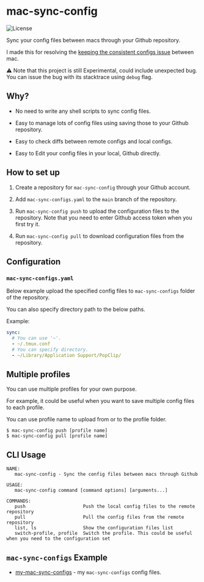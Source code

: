 # mac-sync-config

<img src="https://img.shields.io/github/license/jopemachine/mac-sync-config.svg" alt="License">

Sync your config files between macs through your Github repository.

I made this for resolving the [keeping the consistent configs issue](https://apple.stackexchange.com/questions/30966/how-can-i-keep-settings-consistent-between-macs) between mac.

⚠️ Note that this project is still Experimental, could include unexpected bug. You can issue the bug with its stacktrace using `debug` flag.

## Why?

- No need to write any shell scripts to sync config files.

- Easy to manage lots of config files using saving those to your Github repository.

- Easy to check diffs between remote configs and local configs.

- Easy to Edit your config files in your local, Github directly.

## How to set up

1. Create a repository for `mac-sync-config` through your Github account.

2. Add `mac-sync-configs.yaml` to the `main` branch of the repository.

3. Run `mac-sync-config push` to upload the configuration files to the repository. Note that you need to enter Github access token when you first try it.

4. Run `mac-sync-config pull` to download configuration files from the repository.

## Configuration

### `mac-sync-configs.yaml`

Below example upload the specified config files to `mac-sync-configs` folder of the repository.

You can also specify directory path to the below paths.

Example:

```yaml
sync:
  # You can use '~'.
  - ~/.tmux.conf
  # You can specify directory.
  - ~/Library/Application Support/PopClip/
```

## Multiple profiles

You can use multiple profiles for your own purpose.

For example, it could be useful when you want to save multiple config files to each profile.

You can use profile name to upload from or to the profile folder.

```
$ mac-sync-config push [profile name]
$ mac-sync-config pull [profile name]
```

## CLI Usage

```
NAME:
   mac-sync-config - Sync the config files between macs through Github

USAGE:
   mac-sync-config command [command options] [arguments...]

COMMANDS:
   push                     Push the local config files to the remote repository
   pull                     Pull the config files from the remote repository
   list, ls                 Show the configuration files list
   switch-profile, profile  Switch the profile. This could be useful when you need to the configuration set
```

## `mac-sync-configs` Example

- [my-mac-sync-configs](https://github.com/jopemachine/my-mac-sync-configs) - my `mac-sync-configs` config files.
